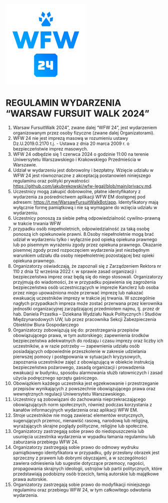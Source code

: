 <img src="./src/wfw_logo_blue.png" width="256">

# REGULAMIN WYDARZENIA “WARSAW FURSUIT WALK 2024”

1. Warsaw FursuitWalk 2024”, zwane dalej “WFW 24”, jest wydarzeniem organizowanym przez osoby fizyczne (zwane dalej Organizatorami).
2. WFW 24 nie jest imprezą masową w rozumieniu ustawy Dz.U.2019.0.2170 t.j. - Ustawa z dnia 20 marca 2009 r. o bezpieczeństwie imprez masowych.
3. WFW 24 odbędzie się 1 czerwca 2024 o godzinie 11:00 na terenie Uniwersytetu Warszawskiego i Krakowskiego Przedmieścia w Warszawie.
4. Udział w wydarzeniu jest dobrowolny i bezpłatny. Wzięcie udziału w WFW 24 jest równoznaczne z akceptacją postanowień niniejszego regulaminu oraz polityki prywatności https://github.com/jakubrekowski/wfw-legal/blob/main/privacy.md.
5. Uczestnicy mogą zakupić dobrowolne, płatne identyfikatory z wydarzenia za pośrednictwem aplikacji WFW EM dostępnej pod adresem: https://t.me/WarsawFursuitWalkBot/app. Identyfikatory mają wyłącznie formę pamiątkową i nie są wymagane do wzięcia udziału w wydarzeniu.
6. Uczestnicy ponoszą za siebie pełną odpowiedzialność cywilno-prawną w trakcie trwania WFW
7. przypadku osób niepełnoletnich, odpowiedzialność za taką osobę ponoszą ich opiekunowie prawni.
   8.Osoby niepełnoletnie mogą brać udział w wydarzeniu tylko i wyłącznie pod opieką opiekuna prawnego lub po pisemnym wyrażeniu zgody przez opiekuna prawnego. Okazanie pisemnej zgody przed rozpoczęciem wydarzenia jest niezbędnym warunkiem udziału dla osoby niepełnoletniej pozostającej bez opieki opiekuna prawnego.
8. Organizatorzy oświadczają, że zapoznali się z Zarządzeniem Rektora nr 110 z dnia 12 września 2022 r. w sprawie zasad organizacji i bezpieczeństwa imprez oraz będą się do niego stosowali. Organizatorzy przyjmują do wiadomości, że w przypadku pojawienia się zagrożenia bezpieczeństwa osób uczestniczących w imprezie Kanclerz lub osoba przez niego upoważniona może przerwać imprezę lub nakazać ewakuację uczestników imprezy w trakcie jej trwania. W szczególnie nagłych przypadkach impreza może zostać przerwana przez kierownika jednostki organizacyjnej zarządzającej przedmiotem najmu, tj. przez dr hab. Daniela Przastka – Dziekana Wydziału Nauk Politycznych i Studiów Międzynarodowych UW, lub przez pracownika Sekcji Zabezpieczenia Obiektów Biura Gospodarczego
9. Organizatorzy zobowiązują się do: przestrzegania przepisów obowiązującego prawa, w tym autorskiego; zapewnienia środków bezpieczeństwa adekwatnych do rodzaju i czasu imprezy oraz liczby ich uczestników, a w razie potrzeby — zapewnienia udziału osób posiadających odpowiednie przeszkolenie w zakresie udzielania pierwszej pomocy i postępowania w sytuacjach kryzysowych, zapoznania uczestników zajęć z obowiązującą w obiekcie instrukcją bezpieczeństwa pożarowego, zasadą organizacji i prowadzenia ewakuacji w budynku, sposobu alarmowania służb ratowniczych i zasad użycia podręcznego sprzętu gaśniczego.
10. Obowiązkiem każdego uczestnika jest egzekwowanie i przestrzeganie przepisów wynikających z powszechnie obowiązującego prawa oraz wewnętrznych regulacji Uniwersytetu Warszawskiego.
11. Uczestnicy są zobowiązani do zachowania nieprzekraczającego obowiązujących norm społecznych, również podczas korzystania z kanałów informacyjnych wydarzenia oraz aplikacji WFW EM.
12. Stroje uczestników nie mogą zawierać elementów erotycznych, sugerujących przemoc, nienawiść rasową, narodową lub religijną, wyrażających skrajne poglądy polityczne, religijne lub społeczne.
13. Organizatorzy zastrzegają sobie prawo do niedopuszczenia lub usunięcia uczestnika wydarzenia w wypadku łamania regulaminu lub zaburzania przebiegu WFW 24.
14. Organizatorzy zastrzegają sobie prawo do odmowy wydruku pamiątkowego identyfikatora w przypadku, gdy przesłany obrazek jest sprzeczny z prawem lub dobrymi obyczajami, a w szczególności zawiera odniesienia lub sugestie dotyczące przemocy, nagości, propagowania skrajnych ideologii, ustrojów lub partii politycznych, które przedstawiają podobizny osób trzecich, łamią autorskie lub majątkowe prawa autorskie.
15. Organizatorzy zastrzegają sobie prawo do modyfikacji niniejszego regulaminu oraz przebiegu WFW 24, w tym całkowitego odwołania wydarzenia.

